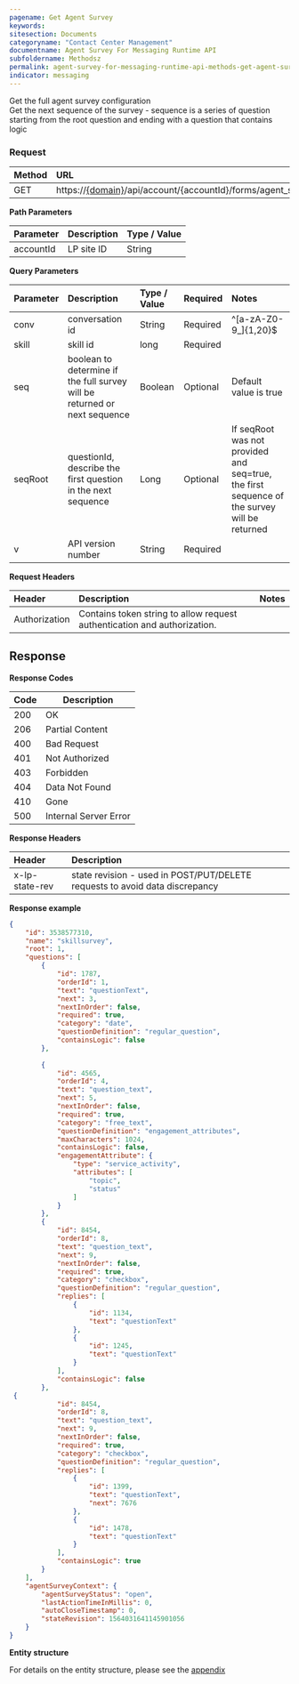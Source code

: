 ```yaml
---
pagename: Get Agent Survey 
keywords:
sitesection: Documents
categoryname: "Contact Center Management"
documentname: Agent Survey For Messaging Runtime API 
subfoldername: Methodsz
permalink: agent-survey-for-messaging-runtime-api-methods-get-agent-survey.html
indicator: messaging
---
```


Get the full agent survey configuration <br>
Get the next sequence of the survey - sequence is a series of question starting from the root question and ending with a question that contains logic 

### Request

| Method | URL |
| :-------- | :------ |
| GET  | https://[{domain}](/agent-domain-domain-api.html)/api/account/{accountId}/forms/agent_survey/|

**Path Parameters**

 |Parameter  |Description |  Type / Value |
 |:----------- | :------------ | :--------------- |
 |accountId | LP site ID | String  |

 **Query Parameters**

| Parameter | Description | Type / Value | Required | Notes
|:----------- |  :------------ | :--------------- | :--- | :--- | 
| conv | conversation id | String | Required | ^[a-zA-Z0-9_]{1,20}$ |
| skill | skill id | long | Required |
| seq | boolean to determine if the full survey will be returned or next sequence | Boolean | Optional | Default value is true |
| seqRoot | questionId, describe the first question in the next sequence | Long | Optional | If seqRoot was not provided and seq=true, the first sequence of the survey will be returned |
| v | API version number | String | Required |


**Request Headers**

|Header | Description| Notes |
|:------- | :-------------- | :--- |
|Authorization | Contains token string to allow request authentication and authorization.|

## Response

**Response Codes**

| Code | Description           |
|------|-----------------------|
| 200  | OK                    |
| 206  | Partial Content                    |
| 400  | Bad Request           |
| 401  | Not Authorized        |
| 403  | Forbidden             |
| 404  | Data Not Found        |
| 410  | Gone              |
| 500  | Internal Server Error |

**Response Headers**

|Header|  Description|
|:-------|   :-----  |
|x-lp-state-rev|  state revision - used in POST/PUT/DELETE requests to avoid data discrepancy |  

**Response example**

```json
{
    "id": 3538577310,
    "name": "skillsurvey",
    "root": 1,
    "questions": [
        {
            "id": 1787,
            "orderId": 1,
            "text": "questionText",
            "next": 3,
            "nextInOrder": false,
            "required": true,
            "category": "date",
            "questionDefinition": "regular_question",
            "containsLogic": false
        },
 
        {
            "id": 4565,
            "orderId": 4,
            "text": "question_text",
            "next": 5,
            "nextInOrder": false,
            "required": true,
            "category": "free_text",
            "questionDefinition": "engagement_attributes",
            "maxCharacters": 1024,
            "containsLogic": false,
            "engagementAttribute": {
                "type": "service_activity",
                "attributes": [
                    "topic",
                    "status"
                ]
            }
        },
        {
            "id": 8454,
            "orderId": 8,
            "text": "question_text",
            "next": 9,
            "nextInOrder": false,
            "required": true,
            "category": "checkbox",
            "questionDefinition": "regular_question",
            "replies": [
                {
                    "id": 1134,
                    "text": "questionText"
                },
                {
                    "id": 1245,
                    "text": "questionText"
                }
            ],
            "containsLogic": false
        },
 {
            "id": 8454,
            "orderId": 8,
            "text": "question_text",
            "next": 9,
            "nextInOrder": false,
            "required": true,
            "category": "checkbox",
            "questionDefinition": "regular_question",
            "replies": [
                {
                    "id": 1399,
                    "text": "questionText",
                    "next": 7676
                },
                {
                    "id": 1478,
                    "text": "questionText"
                }
            ],
            "containsLogic": true
        }
    ],
    "agentSurveyContext": {
        "agentSurveyStatus": "open",
        "lastActionTimeInMillis": 0,
        "autoCloseTimestamp": 0,
        "stateRevision": 1564031641145901056
    }
}
```

**Entity structure**

For details on the entity structure, please see the [appendix](/agent-survey-for-messaging-configuration-api-appendix.html)